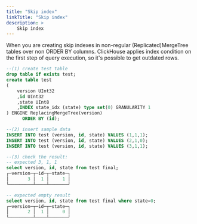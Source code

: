 ```yaml
---
title: "Skip index"
linkTitle: "Skip index"
description: >
    Skip index
---
```


When you are creating skip indexes in non-regular (Replicated)MergeTree tables over non ORDER BY columns. ClickHouse applies index condition on the first step of query execution, so it's possible to get outdated rows.


```sql
--(1) create test table
drop table if exists test;
create table test
(
    version UInt32
    ,id UInt32
    ,state UInt8
    ,INDEX state_idx (state) type set(0) GRANULARITY 1
) ENGINE ReplacingMergeTree(version)
      ORDER BY (id);

--(2) insert sample data
INSERT INTO test (version, id, state) VALUES (1,1,1);
INSERT INTO test (version, id, state) VALUES (2,1,0);
INSERT INTO test (version, id, state) VALUES (3,1,1);

--(3) check the result:
-- expected 3, 1, 1
select version, id, state from test final;
┌─version─┬─id─┬─state─┐
│       3 │  1 │     1 │
└─────────┴────┴───────┘

-- expected empty result
select version, id, state from test final where state=0;
┌─version─┬─id─┬─state─┐
│       2 │  1 │     0 │
└─────────┴────┴───────┘
```
